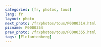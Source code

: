 ```yaml
---
categories: [fr, photos, tous]
lang: fr
layout: photo
next_photo: /fr/photos/tous/P0000314.html
picname: P0000354
prev_photo: /fr/photos/tous/P0000355.html
tags: [Elefantenberg]
---
```

